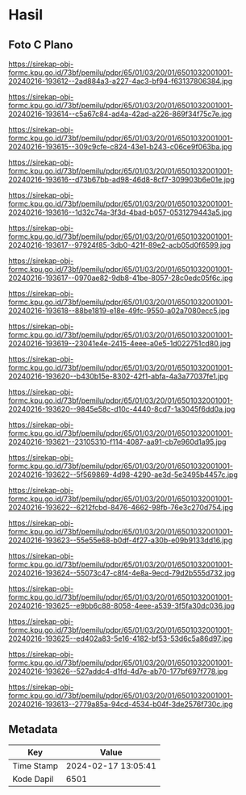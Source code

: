 # Hasil

## Foto C Plano

https://sirekap-obj-formc.kpu.go.id/73bf/pemilu/pdpr/65/01/03/20/01/6501032001001-20240216-193612--2ad884a3-a227-4ac3-bf94-f63137806384.jpg

https://sirekap-obj-formc.kpu.go.id/73bf/pemilu/pdpr/65/01/03/20/01/6501032001001-20240216-193614--c5a67c84-ad4a-42ad-a226-869f34f75c7e.jpg

https://sirekap-obj-formc.kpu.go.id/73bf/pemilu/pdpr/65/01/03/20/01/6501032001001-20240216-193615--309c9cfe-c824-43e1-b243-c06ce9f063ba.jpg

https://sirekap-obj-formc.kpu.go.id/73bf/pemilu/pdpr/65/01/03/20/01/6501032001001-20240216-193616--d73b67bb-ad98-46d8-8cf7-309903b6e01e.jpg

https://sirekap-obj-formc.kpu.go.id/73bf/pemilu/pdpr/65/01/03/20/01/6501032001001-20240216-193616--1d32c74a-3f3d-4bad-b057-0531279443a5.jpg

https://sirekap-obj-formc.kpu.go.id/73bf/pemilu/pdpr/65/01/03/20/01/6501032001001-20240216-193617--97924f85-3db0-421f-89e2-acb05d0f6599.jpg

https://sirekap-obj-formc.kpu.go.id/73bf/pemilu/pdpr/65/01/03/20/01/6501032001001-20240216-193617--0970ae82-9db8-41be-8057-28c0edc05f6c.jpg

https://sirekap-obj-formc.kpu.go.id/73bf/pemilu/pdpr/65/01/03/20/01/6501032001001-20240216-193618--88be1819-e18e-49fc-9550-a02a7080ecc5.jpg

https://sirekap-obj-formc.kpu.go.id/73bf/pemilu/pdpr/65/01/03/20/01/6501032001001-20240216-193619--23041e4e-2415-4eee-a0e5-1d022751cd80.jpg

https://sirekap-obj-formc.kpu.go.id/73bf/pemilu/pdpr/65/01/03/20/01/6501032001001-20240216-193620--b430b15e-8302-42f1-abfa-4a3a77037fe1.jpg

https://sirekap-obj-formc.kpu.go.id/73bf/pemilu/pdpr/65/01/03/20/01/6501032001001-20240216-193620--9845e58c-d10c-4440-8cd7-1a3045f6dd0a.jpg

https://sirekap-obj-formc.kpu.go.id/73bf/pemilu/pdpr/65/01/03/20/01/6501032001001-20240216-193621--23105310-f114-4087-aa91-cb7e960d1a95.jpg

https://sirekap-obj-formc.kpu.go.id/73bf/pemilu/pdpr/65/01/03/20/01/6501032001001-20240216-193622--5f569869-4d98-4290-ae3d-5e3495b4457c.jpg

https://sirekap-obj-formc.kpu.go.id/73bf/pemilu/pdpr/65/01/03/20/01/6501032001001-20240216-193622--6212fcbd-8476-4662-98fb-76e3c270d754.jpg

https://sirekap-obj-formc.kpu.go.id/73bf/pemilu/pdpr/65/01/03/20/01/6501032001001-20240216-193623--55e55e68-b0df-4f27-a30b-e09b9133dd16.jpg

https://sirekap-obj-formc.kpu.go.id/73bf/pemilu/pdpr/65/01/03/20/01/6501032001001-20240216-193624--55073c47-c8f4-4e8a-9ecd-79d2b555d732.jpg

https://sirekap-obj-formc.kpu.go.id/73bf/pemilu/pdpr/65/01/03/20/01/6501032001001-20240216-193625--e9bb6c88-8058-4eee-a539-3f5fa30dc036.jpg

https://sirekap-obj-formc.kpu.go.id/73bf/pemilu/pdpr/65/01/03/20/01/6501032001001-20240216-193625--ed402a83-5e16-4182-bf53-53d6c5a86d97.jpg

https://sirekap-obj-formc.kpu.go.id/73bf/pemilu/pdpr/65/01/03/20/01/6501032001001-20240216-193626--527addc4-d1fd-4d7e-ab70-177bf697f778.jpg

https://sirekap-obj-formc.kpu.go.id/73bf/pemilu/pdpr/65/01/03/20/01/6501032001001-20240216-193613--2779a85a-94cd-4534-b04f-3de2576f730c.jpg


## Metadata

| Key        | Value               |
| ---------- | ------------------- |
| Time Stamp | 2024-02-17 13:05:41 |
| Kode Dapil | 6501                |



